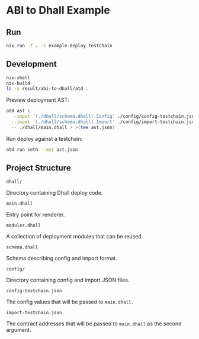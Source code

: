 # ABI to Dhall Example

## Run

```sh
nix run -f . -c example-deploy testchain
```

## Development

```sh
nix-shell
nix-build
ln -s result/abi-to-dhall/atd .
```

Preview deployment AST:

```sh
atd ast \
  --input '(./dhall/schema.dhall).Config' ./config/config-testchain.json \
  --input '(./dhall/schema.dhall).Import' ./config/import-testchain.json \
  -- ./dhall/main.dhall > >(tee ast.json)
```

Run deploy against a testchain:

```sh
atd run seth --ast ast.json
```

## Project Structure

`dhall/`

Directory containing Dhall deploy code.

`main.dhall`

Entry point for renderer.

`modules.dhall`

A collection of deployment modules that can be reused.

`schema.dhall`

Schema describing config and import format.

`config/`

Directory containing config and import JSON files.

`config-testchain.json`

The config values that will be passed to `main.dhall`.

`import-testchain.json`

The contract addresses that will be passed to `main.dhall` as the second
argument.

